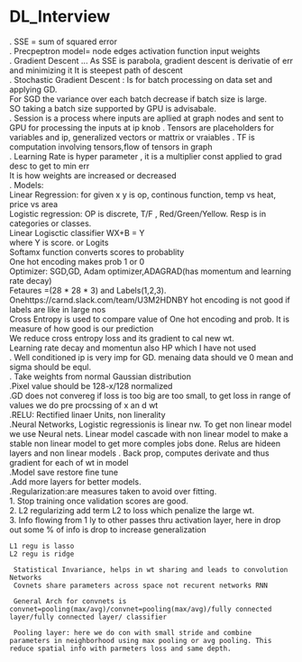 # DL_Interview  
. SSE = sum of squared error  
. Precpeptron model= node edges activation function input weights    
. Gradient Descent ... As SSE is parabola, gradient descent is derivatie of err and minimizing it It is steepest path of descent   
. Stochastic Gradient Descent : Is for batch processing on data set and applying GD.    
     For SGD the variance over each batch decrease if batch size is large.   
     SO taking a batch size supported by GPU is advisabale.   
. Session is a process where inputs are apllied at graph nodes and sent to GPU for processing the inputs at ip knob
. Tensors are placeholders for variables and ip, generalized vectors or mattrix or vraiables 
. TF is computation involving tensors,flow of tensors in graph   
. Learning Rate is hyper parameter , it is a multiplier const applied to grad desc to get to min err  
    It is how weights are increased or decreased   
. Models:  
    Linear Regression: for given x y is op, continous function, temp vs heat, price vs area  
    Logistic regression: OP is discrete, T/F , Red/Green/Yellow. Resp is in categories or classes.   
          Linear Logisctic classifier WX+B = Y   
          where Y is score. or Logits  
          Softamx function converts scores to probablity  
          One hot encoding makes prob 1 or 0   
          Optimizer: SGD,GD, Adam optimizer,ADAGRAD(has momentum and learning rate decay)  
          Fetaures =(28 * 28 * 3) and Labels(1,2,3).   
          Onehttps://carnd.slack.com/team/U3M2HDNBY hot encoding is not good if labels are like in large nos  
          Cross Entropy is used to compare value of One hot encoding and prob. It is measure of how good is our prediction  
          We reduce cross entropy loss and its gradient to cal new wt.  
          Learning rate decay and momentun also HP which I have not used  
 . Well conditioned ip is very imp for GD. menaing data should ve 0 mean and sigma should be equl.  
 . Take weights from normal Gaussian distribution  
 .Pixel value should be 128-x/128 normalized  
 .GD does not convereg if loss is too big are too small, to get loss in range of values we do pre procssing of x an d wt  
 .RELU: Rectified linaer Units, non linerality   
 .Neural Networks, Logistic regressionis is linear nw. To get non linear model we use Neural nets. 
    Linear model cascade with non     linear model to make a stable non linear model to get more comples jobs done. Relus are hideen layers and non linear models
 . Back prop, computes derivate and thus gradient for each of wt in model   
 .Model save restore fine tune   
 .Add more layers for better models.  
 .Regularization:are measures taken to avoid over fitting.  
    1. Stop training once validation scores are good.  
    2. L2 regularizing add term L2 to loss which penalize the large wt.  
    3. Info flowing from 1 ly to other passes thru activation layer, here in drop out some % of info is drop to increase generalization   
    
    L1 regu is lasso 
    L2 regu is ridge 
    
     Statistical Invariance, helps in wt sharing and leads to convolution Networks
     Covnets share parameters across space not recurent networks RNN
     
     General Arch for convnets is convnet=pooling(max/avg)/convnet=pooling(max/avg)/fully connected layer/fully connected layer/ classifier
     
     Pooling layer: here we do con with small stride and combine parameters in neighborhood using max pooling or avg pooling. This reduce spatial info with parmeters loss and same depth.
    

